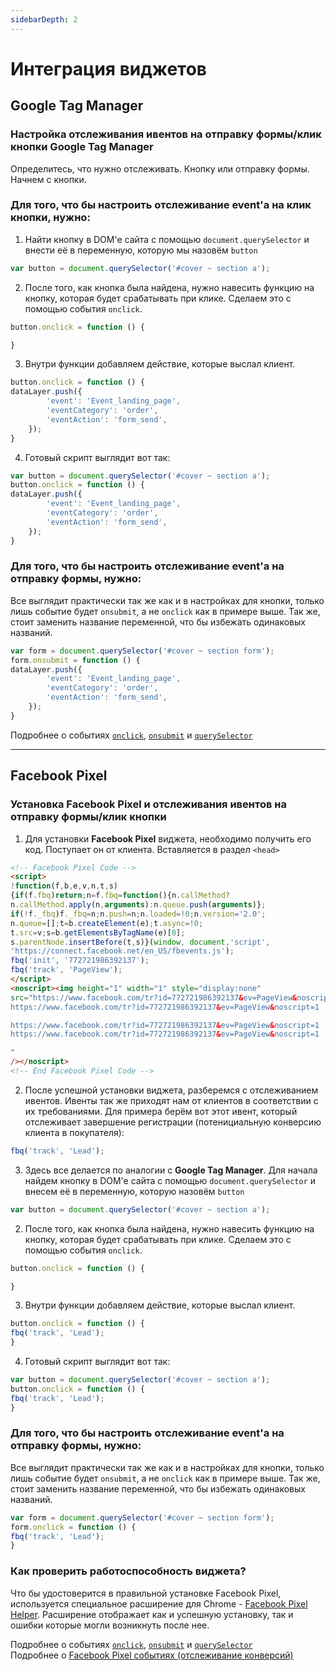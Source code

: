 ```yaml
---
sidebarDepth: 2
---
```


# Интеграция виджетов

## Google Tag Manager
### Настройка отслеживания ивентов на отправку формы/клик кнопки Google Tag Manager

Определитесь, что нужно отслеживать. Кнопку или отправку формы. Начнем с кнопки.

### Для того, что бы настроить отслеживание event'a на клик кнопки, нужно:

1. Найти кнопку в DOM'e сайта с помощью `document.querySelector` и внести её в переменную, которую мы назовём `button`
```js
var button = document.querySelector('#cover ~ section a');
```

2. После того, как кнопка была найдена, нужно навесить функцию на кнопку, которая будет срабатывать при клике.
Сделаем это с помощью события `onclick`.
```js
button.onclick = function () {

}
```

3. Внутри функции добавляем действие, которые выслал клиент.
```js
button.onclick = function () {
dataLayer.push({
		'event': 'Event_landing_page',
		'eventCategory': 'order',
		'eventAction': 'form_send',
	});
}
```

4. Готовый скрипт выглядит вот так:
```js
var button = document.querySelector('#cover ~ section a');
button.onclick = function () {
dataLayer.push({
		'event': 'Event_landing_page',
		'eventCategory': 'order',
		'eventAction': 'form_send',
	});
}
```


### Для того, что бы настроить отслеживание event'a на отправку формы, нужно:

Все выглядит практически так же как и в настройках для кнопки, только лишь событие будет `onsubmit`, а не `onclick` как в примере выше. Так же, стоит заменить название переменной, что бы избежать одинаковых названий.

```js
var form = document.querySelector('#cover ~ section form');
form.onsubmit = function () {
dataLayer.push({
		'event': 'Event_landing_page',
		'eventCategory': 'order',
		'eventAction': 'form_send',
	});
}
```

Подробнее о событиях [`onclick`](https://www.w3schools.com/jsref/event_onclick.asp), [`onsubmit`](https://www.w3schools.com/jsref/event_onsubmit.asp) и [`querySelector`](https://www.w3schools.com/jsref/met_document_queryselector.asp)

---

## Facebook Pixel
### Установка Facebook Pixel и отслеживания ивентов на отправку формы/клик кнопки

1. Для установки __Facebook Pixel__ виджета, необходимо получить его код. Поступает он от клиента. Вставляется в раздел `<head>`

```html
<!-- Facebook Pixel Code -->
<script>
!function(f,b,e,v,n,t,s)
{if(f.fbq)return;n=f.fbq=function(){n.callMethod?
n.callMethod.apply(n,arguments):n.queue.push(arguments)};
if(!f._fbq)f._fbq=n;n.push=n;n.loaded=!0;n.version='2.0';
n.queue=[];t=b.createElement(e);t.async=!0;
t.src=v;s=b.getElementsByTagName(e)[0];
s.parentNode.insertBefore(t,s)}(window, document,'script',
'https://connect.facebook.net/en_US/fbevents.js');
fbq('init', '772721986392137');
fbq('track', 'PageView');
</script>
<noscript><img height="1" width="1" style="display:none"
src="https://www.facebook.com/tr?id=772721986392137&ev=PageView&noscript=1
https://www.facebook.com/tr?id=772721986392137&ev=PageView&noscript=1

https://www.facebook.com/tr?id=772721986392137&ev=PageView&noscript=1
https://www.facebook.com/tr?id=772721986392137&ev=PageView&noscript=1

"
/></noscript>
<!-- End Facebook Pixel Code -->
```
2. После успешной установки виджета, разберемся с отслеживанием ивентов. Ивенты так же приходят нам от клиентов в соответствии с их требованиями. Для примера берём вот этот ивент, который отслеживает завершение регистрации (потенициальную конверсию клиента в покупателя):

```js
fbq('track', 'Lead');
```

3. Здесь все делается по аналогии с __Google Tag Manager__. Для начала найдем кнопку в DOM'e сайта с помощью `document.querySelector` и внесем её в переменную, которую назовём `button`

```js
var button = document.querySelector('#cover ~ section a');
```

2. После того, как кнопка была найдена, нужно навесить функцию на кнопку, которая будет срабатывать при клике.
Сделаем это с помощью события `onclick`.
```js
button.onclick = function () {

}
```

3. Внутри функции добавляем действие, которые выслал клиент.
```js
button.onclick = function () {
fbq('track', 'Lead');
}
```

4. Готовый скрипт выглядит вот так:
```js
var button = document.querySelector('#cover ~ section a');
button.onclick = function () {
fbq('track', 'Lead');
}
```

### Для того, что бы настроить отслеживание event'a на отправку формы, нужно:

Все выглядит практически так же как и в настройках для кнопки, только лишь событие будет `onsubmit`, а не `onclick` как в примере выше. Так же, стоит заменить название переменной, что бы избежать одинаковых названий.

```js
var form = document.querySelector('#cover ~ section form');
form.onclick = function () {
fbq('track', 'Lead');
}
```

### Как проверить работоспособность виджета?

Что бы удостоверится в правильной установке Facebook Pixel, используется специальное расширение для Chrome - [Facebook Pixel Helper](https://chrome.google.com/webstore/detail/facebook-pixel-helper/fdgfkebogiimcoedlicjlajpkdmockpc).  Расширение отображает как и успешную установку, так и ошибки которые могли возникнуть после нее.

Подробнее о событиях [`onclick`](https://www.w3schools.com/jsref/event_onclick.asp), [`onsubmit`](https://www.w3schools.com/jsref/event_onsubmit.asp) и [`querySelector`](https://www.w3schools.com/jsref/met_document_queryselector.asp)   
Подробнее о [Facebook Pixel событиях (отслеживание конверсий)](https://developers.facebook.com/docs/facebook-pixel/implementation/conversion-tracking)
